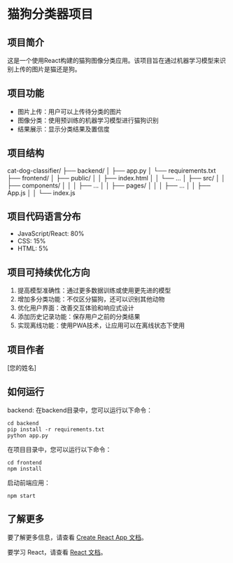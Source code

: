 # 猫狗分类器项目

## 项目简介
这是一个使用React构建的猫狗图像分类应用。该项目旨在通过机器学习模型来识别上传的图片是猫还是狗。

## 项目功能
- 图片上传：用户可以上传待分类的图片
- 图像分类：使用预训练的机器学习模型进行猫狗识别
- 结果展示：显示分类结果及置信度

## 项目结构
cat-dog-classifier/
├── backend/
│   ├── app.py
│   └── requirements.txt
├── frontend/
│   ├── public/
│   │   ├── index.html
│   │   └── ...
│   ├── src/
│   │   ├── components/
│   │   │   ├── ...
│   │   ├── pages/
│   │   │   ├── ...
│   │   ├── App.js
│   │   └── index.js


## 项目代码语言分布
- JavaScript/React: 80%
- CSS: 15%
- HTML: 5%

## 项目可持续优化方向
1. 提高模型准确性：通过更多数据训练或使用更先进的模型
2. 增加多分类功能：不仅区分猫狗，还可以识别其他动物
3. 优化用户界面：改善交互体验和响应式设计
4. 添加历史记录功能：保存用户之前的分类结果
5. 实现离线功能：使用PWA技术，让应用可以在离线状态下使用

## 项目作者
[您的姓名]

## 如何运行
backend:
在backend目录中，您可以运行以下命令：

```
cd backend
pip install -r requirements.txt
python app.py
```

在项目目录中，您可以运行以下命令：
```
cd frontend
npm install
```

启动前端应用：
```
npm start
```

## 了解更多
要了解更多信息，请查看 [Create React App 文档](https://facebook.github.io/create-react-app/docs/getting-started)。

要学习 React，请查看 [React 文档](https://reactjs.org/)。